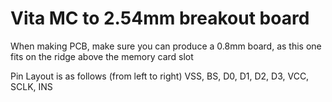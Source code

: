 # Vita MC to 2.54mm breakout board

When making PCB, make sure you can produce a 0.8mm board, as this one fits on the ridge above the memory card slot

Pin Layout is as follows (from left to right) VSS, BS, D0, D1, D2, D3, VCC, SCLK, INS
